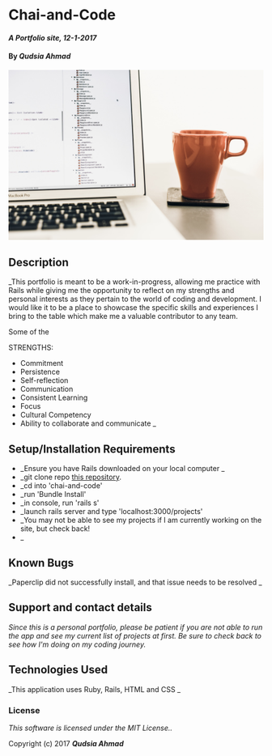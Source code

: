 # Chai-and-Code

#### _A Portfolio site, 12-1-2017_


#### By _**Qudsia Ahmad**_

![Chai-ing and coding](readmeimages/coffee.jpeg)




## Description

_This portfolio is meant to be a work-in-progress, allowing me practice with Rails while giving me the opportunity to reflect on my strengths and personal interests as they pertain to the world of coding and development.  I would like it to be a place to showcase the specific skills and experiences I bring to the table which make me a valuable contributor to any team.

Some of the

  STRENGTHS:
  * Commitment
  * Persistence
  * Self-reflection
  * Communication
  * Consistent Learning
  * Focus
  * Cultural Competency
  * Ability to collaborate and communicate
   _

## Setup/Installation Requirements
* _Ensure you have Rails downloaded on your local computer _
* _git clone repo [this repository](https://github.com/q4hmad/chai-and-code).
* _cd into 'chai-and-code'
* _run 'Bundle Install'
* _in console, run 'rails s'
* _launch rails server and type 'localhost:3000/projects'
* _You may not be able to see my projects if I am currently working on the site, but check back!
* _

## Known Bugs

_Paperclip did not successfully install, and that issue  needs to be resolved _

## Support and contact details

_Since this is a personal portfolio, please be patient if you are not able to run the app and see my current list of projects at first. Be sure to check back to see how I'm doing on my coding journey._

## Technologies Used

_This application uses Ruby, Rails, HTML and CSS _

### License

*This software is licensed under the MIT License..*

Copyright (c) 2017 **_Qudsia Ahmad_**
